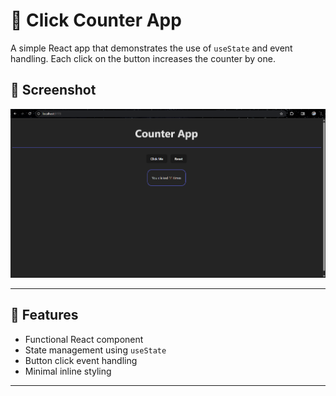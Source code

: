 # 🔢 Click Counter App

A simple React app that demonstrates the use of `useState` and event handling. Each click on the button increases the counter by one.

## 📸 Screenshot

![Click Counter Preview](./src/image.png) 

---

## 🚀 Features

- Functional React component
- State management using `useState`
- Button click event handling
- Minimal inline styling

---


